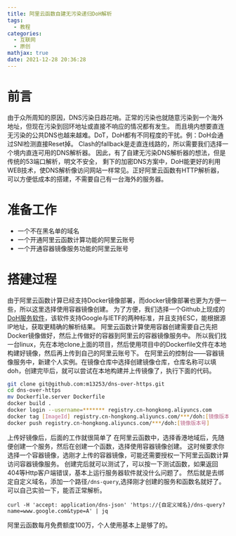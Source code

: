 ```yaml
---
title: 阿里云函数自建无污染递归DoH解析
tags:
  - 教程
categories:
  - 互联网
  - 原创
mathjax: true
date: 2021-12-28 20:36:28
---
```

# 前言
由于众所周知的原因，DNS污染日趋花哨。正常的污染也就随意污染到一个海外地址，但现在污染到回环地址或直接不响应的情况都有发生。
而且境内想要直连无污染的公共DNS也越来越难。DoT，DoH都有不同程度的干扰。例：DoH会通过SNI检测直接Reset掉。
Clash的fallback是走直连线路的，所以需要我们选择一个境内直连可用的DNS解析器。
因此，有了自建无污染DNS解析器的想法，但是传统的53端口解析，明文不安全，
剩下的加密DNS方案中，DoH能更好的利用WEB技术，使DNS解析像访问网站一样常见。正好阿里云函数有HTTP解析器，可以方便低成本的搭建，不需要自己有一台海外的服务器。

# 准备工作
 - 一个不在黑名单的域名
 - 一个开通阿里云函数计算功能的阿里云账号
 - 一个开通容器镜像服务功能的阿里云账号

# 搭建过程
由于阿里云函数计算已经支持Docker镜像部署，而docker镜像部署也更为方便一些，所以这里选择使用容器镜像创建。
为了方便，我们选择一个Github上现成的[DoH服务软件](https://github.com/m13253/dns-over-https)，该软件支持Google与IETF的两种标准，并且支持ESC，能根据源IP地址，获取更精确的解析结果。
阿里云函数计算使用容器创建需要自己先把Docker镜像做好，然后上传做好的容器到阿里云的容器镜像服务中。
所以我们找一台linux，先在本地clone上面的项目，然后使用项目中的Dockerfile文件在本地构建好镜像，然后再上传到自己的阿里云账号下。
在阿里云的控制台——容器镜像服务中，新建个人实例。在镜像仓库中选择创建镜像仓库，仓库名称可以填doh，创建完毕后，就可以尝试在本地构建并上传镜像了，执行下面的代码。
```bash
git clone git@github.com:m13253/dns-over-https.git
cd dns-over-https
mv Dockerfile.server Dockerfile
docker build .
docker login --username=******* registry.cn-hongkong.aliyuncs.com
docker tag [ImageId] registry.cn-hongkong.aliyuncs.com/***/doh:[镜像版本号]
docker push registry.cn-hongkong.aliyuncs.com/***/doh:[镜像版本号]
```
上传好镜像后，后面的工作就很简单了
在阿里云函数中，选择香港地域后，先随便创建一个服务，然后在创建一个函数，选择使用容器镜像创建。
这时候要求你选择一个容器镜像，选刚才上传的容器镜像，可能还需要授权一下阿里云函数计算访问容器镜像服务。
创建完后就可以测试了，可以按一下测试函数，如果返回404等Http客户端错误，基本上运行服务器软件就没什么问题了。
然后就是去绑定自定义域名，添加一个路径`/dns-query`,选择刚才创建的服务和函数名就好了。
可以自己实验一下，能否正常解析。
```
curl -H 'accept: application/dns-json' 'https://{自定义域名}/dns-query?name=www.google.com&type=A' | jq
```
阿里云函数每月免费额度100万，个人使用基本上是够了的。